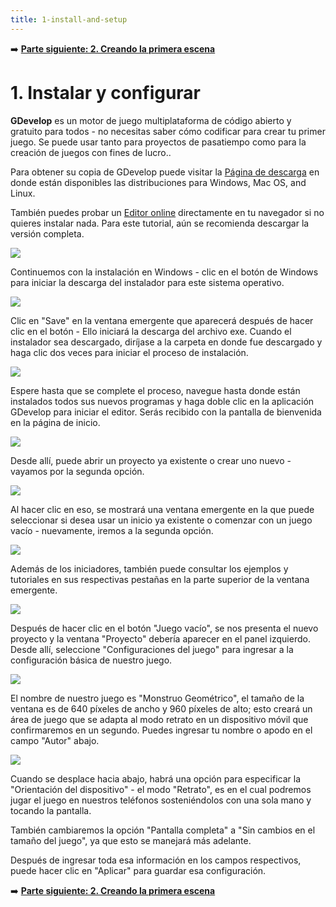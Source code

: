```yaml
---
title: 1-install-and-setup
---
```

➡️ **[Parte siguiente: 2. Creando la primera escena](/es/gdevelop5/tutorials/geometry-monster/2-creating-first-scene)**

# 1. Instalar y configurar

**GDevelop** es un motor de juego multiplataforma de código abierto y gratuito para todos - no necesitas saber cómo codificar para crear tu primer juego. Se puede usar tanto para proyectos de pasatiempo como para la creación de juegos con fines de lucro..

Para obtener su copia de GDevelop puede visitar la [Página de descarga](https://gdevelop-app.com/download/) en donde están disponibles las distribuciones para Windows, Mac OS, and Linux.

También puedes probar un [Editor online](https://editor.gdevelop-app.com/) directamente en tu navegador si no quieres instalar nada. Para este tutorial, aún se recomienda descargar la versión completa.

![](/gdevelop5/tutorials/geometry-monster/01_5.png)

Continuemos con la instalación en Windows - clic en el botón de Windows para iniciar la descarga del instalador para este sistema operativo.

![](/gdevelop5/tutorials/geometry-monster/04.png)

Clic en "Save" en la ventana emergente que aparecerá después de hacer clic en el botón - Ello iniciará la descarga del archivo exe. Cuando el instalador sea descargado, diríjase a la carpeta en donde fue descargado y haga clic dos veces para iniciar el proceso de instalación.

![](/gdevelop5/tutorials/geometry-monster/05.png)

Espere hasta que se complete el proceso, navegue hasta donde están instalados todos sus nuevos programas y haga doble clic en la aplicación GDevelop para iniciar el editor. Serás recibido con la pantalla de bienvenida en la página de inicio.

![](/gdevelop5/tutorials/geometry-monster/06.png)

Desde allí, puede abrir un proyecto ya existente o crear uno nuevo - vayamos por la segunda opción.

![](/gdevelop5/tutorials/geometry-monster/07.png)

Al hacer clic en eso, se mostrará una ventana emergente en la que puede seleccionar si desea usar un inicio ya existente o comenzar con un juego vacío - nuevamente, iremos a la segunda opción.

![](/gdevelop5/tutorials/geometry-monster/09.png)

Además de los iniciadores, también puede consultar los ejemplos y tutoriales en sus respectivas pestañas en la parte superior de la ventana emergente.

![](/gdevelop5/tutorials/geometry-monster/10.png)

Después de hacer clic en el botón "Juego vacío", se nos presenta el nuevo proyecto y la ventana "Proyecto" debería aparecer en el panel izquierdo. Desde allí, seleccione "Configuraciones del juego" para ingresar a la configuración básica de nuestro juego.

![](/gdevelop5/tutorials/geometry-monster/11.png)

El nombre de nuestro juego es "Monstruo Geométrico", el tamaño de la ventana es de 640 píxeles de ancho y 960 píxeles de alto; esto creará un área de juego que se adapta al modo retrato en un dispositivo móvil que confirmaremos en un segundo. Puedes ingresar tu nombre o apodo en el campo "Autor" abajo.

![](/gdevelop5/tutorials/geometry-monster/12_5.png)

Cuando se desplace hacia abajo, habrá una opción para especificar la "Orientación del dispositivo" - el modo "Retrato", es en el cual podremos jugar el juego en nuestros teléfonos sosteniéndolos con una sola mano y tocando la pantalla.

También cambiaremos la opción "Pantalla completa" a "Sin cambios en el tamaño del juego", ya que esto se manejará más adelante.

Después de ingresar toda esa información en los campos respectivos, puede hacer clic en "Aplicar" para guardar esa configuración.

➡️ **[Parte siguiente: 2. Creando la primera escena](/es/gdevelop5/tutorials/geometry-monster/2-creating-first-scene)**

